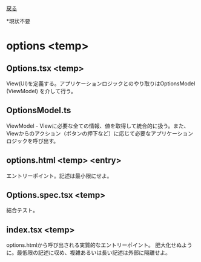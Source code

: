 [戻る](../README.md)

*現状不要

# options \<temp\>

## Options.tsx \<temp\>

View(UI)を定義する。アプリケーションロジックとのやり取りはOptionsModel (ViewModel) を介して行う。

## OptionsModel.ts

ViewModel - Viewに必要な全ての情報、値を取得して統合的に扱う。また、Viewからのアクション（ボタンの押下など）に応じて必要なアプリケーションロジックを呼び出す。

## options.html \<temp\> \<entry\>

エントリーポイント。記述は最小限にせよ。

## Options.spec.tsx \<temp\>

結合テスト。

## index.tsx \<temp\>

options.htmlから呼び出される実質的なエントリーポイント。
肥大化せぬように。最低限の記述に収め、複雑あるいは長い記述は外部に隔離せよ。
